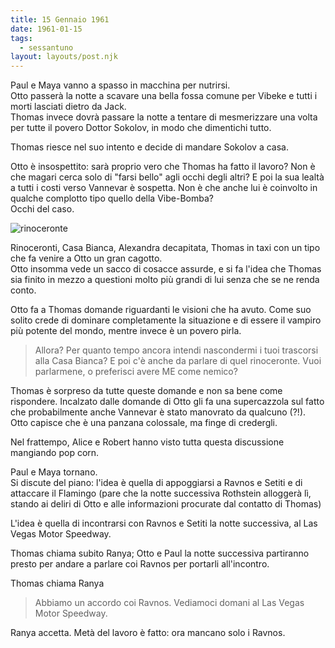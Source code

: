 ```yaml
---
title: 15 Gennaio 1961
date: 1961-01-15
tags:
  - sessantuno
layout: layouts/post.njk
---
```


Paul e Maya vanno a spasso in macchina per nutrirsi.  
Otto passerà la notte a scavare una bella fossa comune per Vibeke e tutti i morti lasciati dietro da Jack.  
Thomas invece dovrà passare la notte a tentare di mesmerizzare una volta per tutte il povero Dottor Sokolov, in modo che dimentichi tutto.

Thomas riesce nel suo intento e decide di mandare Sokolov a casa.

Otto è insospettito: sarà proprio vero che Thomas ha fatto il lavoro? Non è che magari cerca solo di "farsi bello" agli occhi degli altri? E poi la sua lealtà a tutti i costi verso Vannevar è sospetta. Non è che anche lui è coinvolto in qualche complotto tipo quello della Vibe-Bomba?  
Occhi del caso. 

![rinoceronte](https://i.pinimg.com/736x/41/d9/fc/41d9fc465fa484d10da72341aba860c2--wine-images-surrealism.jpg)

Rinoceronti, Casa Bianca, Alexandra decapitata, Thomas in taxi con un tipo che fa venire a Otto un gran cagotto.  
Otto insomma vede un sacco di cosacce assurde, e si fa l'idea che Thomas sia finito in mezzo a questioni molto più grandi di lui senza che se ne renda conto. 

Otto fa a Thomas domande riguardanti le visioni che ha avuto. Come suo solito crede di dominare completamente la situazione e di essere il vampiro più potente del mondo, mentre invece è un povero pirla.
> Allora? Per quanto tempo ancora intendi nascondermi i tuoi trascorsi alla Casa Bianca? E poi c'è anche da parlare di quel rinoceronte. Vuoi parlarmene, o preferisci avere ME come nemico?

Thomas è sorpreso da tutte queste domande e non sa bene come rispondere. Incalzato dalle domande di Otto gli fa una supercazzola sul fatto che probabilmente anche Vannevar è stato manovrato da qualcuno (?!). Otto capisce che è una panzana colossale, ma finge di credergli.

Nel frattempo, Alice e Robert hanno visto tutta questa discussione mangiando pop corn.

Paul e Maya tornano.  
Si discute del piano: l'idea è quella di appoggiarsi a Ravnos e Setiti e di attaccare il Flamingo (pare che la notte successiva Rothstein alloggerà lì, stando ai deliri di Otto e alle informazioni procurate dal contatto di Thomas)

L'idea è quella di incontrarsi con Ravnos e Setiti la notte successiva, al Las Vegas Motor Speedway.

Thomas chiama subito Ranya; Otto e Paul la notte successiva partiranno presto per andare a parlare coi Ravnos per portarli all'incontro.

Thomas chiama Ranya
> Abbiamo un accordo coi Ravnos. Vediamoci domani al Las Vegas Motor Speedway.

Ranya accetta. Metà del lavoro è fatto: ora mancano solo i Ravnos. 